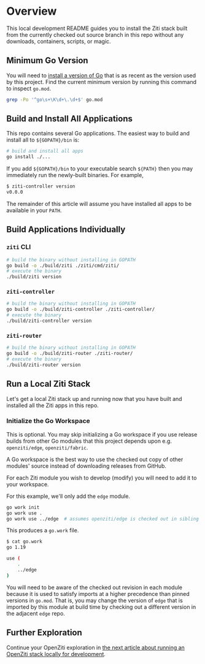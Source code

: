 # Overview

This local development README guides you to install the Ziti stack built from the currently checked out source branch in this repo without any downloads, containers, scripts, or magic.

## Minimum Go Version

You will need to [install a version of Go](https://go.dev/) that is as recent as the version used by this project. Find the current minimum version by running this command to inspect `go.mod`.

```bash
grep -Po '^go\s+\K\d+\.\d+$' go.mod
```

## Build and Install All Applications

This repo contains several Go applications. The easiest way to build and install all to `${GOPATH}/bin` is:

```bash
# build and install all apps
go install ./...
```

If you add `${GOPATH}/bin` to your executable search `${PATH}` then you may immediately run the newly-built binaries. For example,

```bash
$ ziti-controller version
v0.0.0
```

The remainder of this article will assume you have installed all apps to be available in your `PATH`.

## Build Applications Individually

### `ziti` CLI

```bash
# build the binary without installing in GOPATH
go build -o ./build/ziti ./ziti/cmd/ziti/
# execute the binary
./build/ziti version
```

### `ziti-controller`

```bash
# build the binary without installing in GOPATH
go build -o ./build/ziti-controller ./ziti-controller/
# execute the binary
./build/ziti-controller version
```

### `ziti-router`

```bash
# build the binary without installing in GOPATH
go build -o ./build/ziti-router ./ziti-router/
# execute the binary
./build/ziti-router version
```

## Run a Local Ziti Stack

Let's get a local Ziti stack up and running now that you have built and installed all the Ziti apps in this repo.

### Initialize the Go Workspace

This is optional. You may skip initializing a Go workspace if you use release builds from other Go modules that this project depends upon e.g. `openziti/edge`, `openziti/fabric`.

A Go workspace is the best way to use the checked out copy of other modules' source instead of downloading releases from GitHub.

For each Ziti module you wish to develop (modify) you will need to add it to your workspace.

For this example, we'll only add the `edge` module.

```bash
go work init
go work use .
go work use ../edge  # assumes openziti/edge is checked out in sibling dir "edge"
```

This produces a `go.work` file.

```bash
$ cat go.work
go 1.19

use (
    .
    ../edge
)
```

You will need to be aware of the checked out revision in each module because it is used to satisfy imports at a higher precedence than pinned versions in `go.mod`. That is, you may change the version of `edge` that is imported by this module at build time by checking out a different version in the adjacent `edge` repo.

## Further Exploration

Continue your OpenZiti exploration in [the next article about running an OpenZiti stack locally for development](./003-local-deploy.md).
